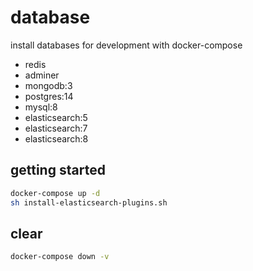 # database

install databases for development with docker-compose

- redis
- adminer
- mongodb:3
- postgres:14
- mysql:8
- elasticsearch:5
- elasticsearch:7
- elasticsearch:8

## getting started

```sh
docker-compose up -d
sh install-elasticsearch-plugins.sh
```

## clear

```sh
docker-compose down -v
```

